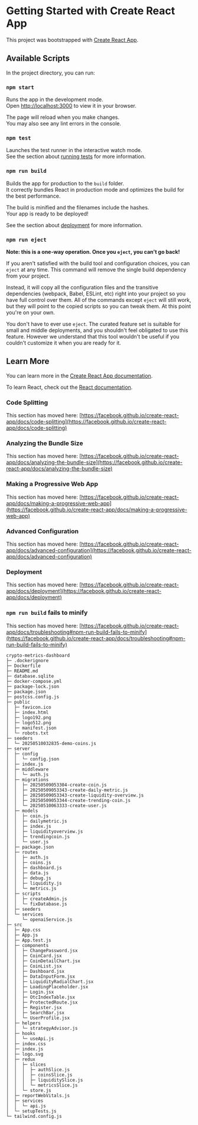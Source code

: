 # Getting Started with Create React App

This project was bootstrapped with [Create React App](https://github.com/facebook/create-react-app).

## Available Scripts

In the project directory, you can run:

### `npm start`

Runs the app in the development mode.\
Open [http://localhost:3000](http://localhost:3000) to view it in your browser.

The page will reload when you make changes.\
You may also see any lint errors in the console.

### `npm test`

Launches the test runner in the interactive watch mode.\
See the section about [running tests](https://facebook.github.io/create-react-app/docs/running-tests) for more information.

### `npm run build`

Builds the app for production to the `build` folder.\
It correctly bundles React in production mode and optimizes the build for the best performance.

The build is minified and the filenames include the hashes.\
Your app is ready to be deployed!

See the section about [deployment](https://facebook.github.io/create-react-app/docs/deployment) for more information.

### `npm run eject`

**Note: this is a one-way operation. Once you `eject`, you can't go back!**

If you aren't satisfied with the build tool and configuration choices, you can `eject` at any time. This command will remove the single build dependency from your project.

Instead, it will copy all the configuration files and the transitive dependencies (webpack, Babel, ESLint, etc) right into your project so you have full control over them. All of the commands except `eject` will still work, but they will point to the copied scripts so you can tweak them. At this point you're on your own.

You don't have to ever use `eject`. The curated feature set is suitable for small and middle deployments, and you shouldn't feel obligated to use this feature. However we understand that this tool wouldn't be useful if you couldn't customize it when you are ready for it.

## Learn More

You can learn more in the [Create React App documentation](https://facebook.github.io/create-react-app/docs/getting-started).

To learn React, check out the [React documentation](https://reactjs.org/).

### Code Splitting

This section has moved here: [https://facebook.github.io/create-react-app/docs/code-splitting](https://facebook.github.io/create-react-app/docs/code-splitting)

### Analyzing the Bundle Size

This section has moved here: [https://facebook.github.io/create-react-app/docs/analyzing-the-bundle-size](https://facebook.github.io/create-react-app/docs/analyzing-the-bundle-size)

### Making a Progressive Web App

This section has moved here: [https://facebook.github.io/create-react-app/docs/making-a-progressive-web-app](https://facebook.github.io/create-react-app/docs/making-a-progressive-web-app)

### Advanced Configuration

This section has moved here: [https://facebook.github.io/create-react-app/docs/advanced-configuration](https://facebook.github.io/create-react-app/docs/advanced-configuration)

### Deployment

This section has moved here: [https://facebook.github.io/create-react-app/docs/deployment](https://facebook.github.io/create-react-app/docs/deployment)

### `npm run build` fails to minify

This section has moved here: [https://facebook.github.io/create-react-app/docs/troubleshooting#npm-run-build-fails-to-minify](https://facebook.github.io/create-react-app/docs/troubleshooting#npm-run-build-fails-to-minify)

```
crypto-metrics-dashboard
├─ .dockerignore
├─ Dockerfile
├─ README.md
├─ database.sqlite
├─ docker-compose.yml
├─ package-lock.json
├─ package.json
├─ postcss.config.js
├─ public
│  ├─ favicon.ico
│  ├─ index.html
│  ├─ logo192.png
│  ├─ logo512.png
│  ├─ manifest.json
│  └─ robots.txt
├─ seeders
│  └─ 20250510032835-demo-coins.js
├─ server
│  ├─ config
│  │  └─ config.json
│  ├─ index.js
│  ├─ middleware
│  │  └─ auth.js
│  ├─ migrations
│  │  ├─ 20250509053304-create-coin.js
│  │  ├─ 20250509053343-create-daily-metric.js
│  │  ├─ 20250509053343-create-liquidity-overview.js
│  │  ├─ 20250509053344-create-trending-coin.js
│  │  └─ 20250510063333-create-user.js
│  ├─ models
│  │  ├─ coin.js
│  │  ├─ dailymetric.js
│  │  ├─ index.js
│  │  ├─ liquidityoverview.js
│  │  ├─ trendingcoin.js
│  │  └─ user.js
│  ├─ package.json
│  ├─ routes
│  │  ├─ auth.js
│  │  ├─ coins.js
│  │  ├─ dashboard.js
│  │  ├─ data.js
│  │  ├─ debug.js
│  │  ├─ liquidity.js
│  │  └─ metrics.js
│  ├─ scripts
│  │  ├─ createAdmin.js
│  │  └─ fixDatabase.js
│  ├─ seeders
│  └─ services
│     └─ openaiService.js
├─ src
│  ├─ App.css
│  ├─ App.js
│  ├─ App.test.js
│  ├─ components
│  │  ├─ ChangePassword.jsx
│  │  ├─ CoinCard.jsx
│  │  ├─ CoinDetailChart.jsx
│  │  ├─ CoinList.jsx
│  │  ├─ Dashboard.jsx
│  │  ├─ DataInputForm.jsx
│  │  ├─ LiquidityRadialChart.jsx
│  │  ├─ LoadingPlaceholder.jsx
│  │  ├─ Login.jsx
│  │  ├─ OtcIndexTable.jsx
│  │  ├─ ProtectedRoute.jsx
│  │  ├─ Register.jsx
│  │  ├─ SearchBar.jsx
│  │  └─ UserProfile.jsx
│  ├─ helpers
│  │  └─ strategyAdvisor.js
│  ├─ hooks
│  │  └─ useApi.js
│  ├─ index.css
│  ├─ index.js
│  ├─ logo.svg
│  ├─ redux
│  │  ├─ slices
│  │  │  ├─ authSlice.js
│  │  │  ├─ coinsSlice.js
│  │  │  ├─ liquiditySlice.js
│  │  │  └─ metricsSlice.js
│  │  └─ store.js
│  ├─ reportWebVitals.js
│  ├─ services
│  │  └─ api.js
│  └─ setupTests.js
└─ tailwind.config.js

```